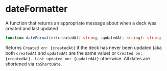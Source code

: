 # dateFormatter
A function that returns an appropriate message about when a deck was created and last updated

```typescript
function dateFormatter(createdAt: string, updatedAt: string): string
```

Returns ``Created on: {createdAt}`` if the deck has never been updated (aka both ``createdAt`` and ``updatedAt`` are the same value) or ``Created on: {createdAt}. Last updated on: {updatedAt}`` otherwise. All dates are shortened via ``toShortDate``.